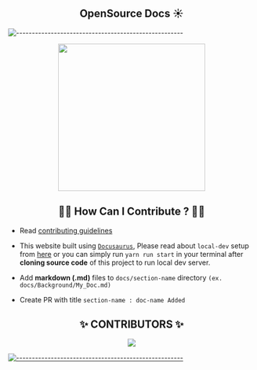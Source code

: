 <h2 align="center"> OpenSource Docs ☀</h2>

![-----------------------------------------------------](https://raw.githubusercontent.com/andreasbm/readme/master/assets/lines/rainbow.png)
<p align="center">
 <img src="https://user-images.githubusercontent.com/56113566/141676219-00bcfed9-7abf-4596-b891-08d6630b473c.png" height= 300 width = 300 />
</p>

<h2 align="center">👩‍💻 How Can I Contribute ? 👨‍💻</h2>

- Read [contributing guidelines](./CONTRIBUTING_GUIDELINES.md)

- This website built using [`Docusaurus`](https://docusaurus.io/), Please read about `local-dev` setup from [here](https://docusaurus.io/docs) or you can simply run `yarn run start` in your terminal after **cloning source code** of this project to run local dev server.

- Add **markdown (.md)** files to `docs/section-name` directory `(ex. docs/Background/My_Doc.md)`

- Create PR with title `section-name : doc-name Added`


<h2 align="center"> ✨ CONTRIBUTORS ✨</h2>

<p align="center">

 <a href="https://github.com/girlscript/winter-of-contributing/graphs/contributors">
 <img src="https://contrib.rocks/image?repo=girlscript/winter-of-contributing" />

</p>

![-----------------------------------------------------](https://raw.githubusercontent.com/andreasbm/readme/master/assets/lines/rainbow.png)
